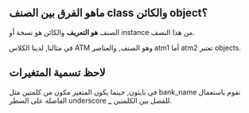 ## ماهو الفرق بين الصنف class والكائن object؟

الصنف **هو التعريف** والكائن هو نسخة أو instance  من هذا النصف.

في مثالنا, لدينا الكلاس ATM وهو الصنف, والعناصر atm1 أما atm2 تعتبر objects.

## لاحظ تسمية المتغيرات

في بايثون, حينما يكون المتغير مكون من كلمتين مثل bank_name نقوم باستعمال الفاصلة على السطر underscore **_** للفصل بين الكلمتين.